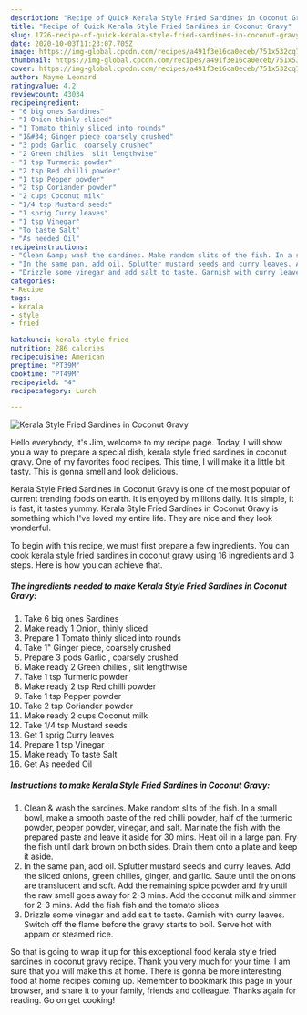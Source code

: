 ```yaml
---
description: "Recipe of Quick Kerala Style Fried Sardines in Coconut Gravy"
title: "Recipe of Quick Kerala Style Fried Sardines in Coconut Gravy"
slug: 1726-recipe-of-quick-kerala-style-fried-sardines-in-coconut-gravy
date: 2020-10-03T11:23:07.705Z
image: https://img-global.cpcdn.com/recipes/a491f3e16ca0eceb/751x532cq70/kerala-style-fried-sardines-in-coconut-gravy-recipe-main-photo.jpg
thumbnail: https://img-global.cpcdn.com/recipes/a491f3e16ca0eceb/751x532cq70/kerala-style-fried-sardines-in-coconut-gravy-recipe-main-photo.jpg
cover: https://img-global.cpcdn.com/recipes/a491f3e16ca0eceb/751x532cq70/kerala-style-fried-sardines-in-coconut-gravy-recipe-main-photo.jpg
author: Mayme Leonard
ratingvalue: 4.2
reviewcount: 43034
recipeingredient:
- "6 big ones Sardines"
- "1 Onion thinly sliced"
- "1 Tomato thinly sliced into rounds"
- "1&#34; Ginger piece coarsely crushed"
- "3 pods Garlic  coarsely crushed"
- "2 Green chilies  slit lengthwise"
- "1 tsp Turmeric powder"
- "2 tsp Red chilli powder"
- "1 tsp Pepper powder"
- "2 tsp Coriander powder"
- "2 cups Coconut milk"
- "1/4 tsp Mustard seeds"
- "1 sprig Curry leaves"
- "1 tsp Vinegar"
- "To taste Salt"
- "As needed Oil"
recipeinstructions:
- "Clean &amp; wash the sardines. Make random slits of the fish. In a small bowl, make a smooth paste of the red chilli powder, half of the turmeric powder, pepper powder, vinegar, and salt. Marinate the fish with the prepared paste and leave it aside for 30 mins. Heat oil in a large pan. Fry the fish until dark brown on both sides. Drain them onto a plate and keep it aside."
- "In the same pan, add oil. Splutter mustard seeds and curry leaves. Add the sliced onions, green chilies, ginger, and garlic. Saute until the onions are translucent and soft. Add the remaining spice powder and fry until the raw smell goes away for 2-3 mins. Add the coconut milk and simmer for 2-3 mins. Add the fish fish and the tomato slices."
- "Drizzle some vinegar and add salt to taste. Garnish with curry leaves. Switch off the flame before the gravy starts to boil. Serve hot with appam or steamed rice."
categories:
- Recipe
tags:
- kerala
- style
- fried

katakunci: kerala style fried 
nutrition: 286 calories
recipecuisine: American
preptime: "PT39M"
cooktime: "PT49M"
recipeyield: "4"
recipecategory: Lunch

---
```



![Kerala Style Fried Sardines in Coconut Gravy](https://img-global.cpcdn.com/recipes/a491f3e16ca0eceb/751x532cq70/kerala-style-fried-sardines-in-coconut-gravy-recipe-main-photo.jpg)

Hello everybody, it's Jim, welcome to my recipe page. Today, I will show you a way to prepare a special dish, kerala style fried sardines in coconut gravy. One of my favorites food recipes. This time, I will make it a little bit tasty. This is gonna smell and look delicious.



Kerala Style Fried Sardines in Coconut Gravy is one of the most popular of current trending foods on earth. It is enjoyed by millions daily. It is simple, it is fast, it tastes yummy. Kerala Style Fried Sardines in Coconut Gravy is something which I've loved my entire life. They are nice and they look wonderful.


To begin with this recipe, we must first prepare a few ingredients. You can cook kerala style fried sardines in coconut gravy using 16 ingredients and 3 steps. Here is how you can achieve that.

<!--inarticleads1-->

##### The ingredients needed to make Kerala Style Fried Sardines in Coconut Gravy:

1. Take 6 big ones Sardines
1. Make ready 1 Onion, thinly sliced
1. Prepare 1 Tomato thinly sliced into rounds
1. Take 1&#34; Ginger piece, coarsely crushed
1. Prepare 3 pods Garlic , coarsely crushed
1. Make ready 2 Green chilies , slit lengthwise
1. Take 1 tsp Turmeric powder
1. Make ready 2 tsp Red chilli powder
1. Take 1 tsp Pepper powder
1. Take 2 tsp Coriander powder
1. Make ready 2 cups Coconut milk
1. Take 1/4 tsp Mustard seeds
1. Get 1 sprig Curry leaves
1. Prepare 1 tsp Vinegar
1. Make ready To taste Salt
1. Get As needed Oil




<!--inarticleads2-->

##### Instructions to make Kerala Style Fried Sardines in Coconut Gravy:

1. Clean &amp; wash the sardines. Make random slits of the fish. In a small bowl, make a smooth paste of the red chilli powder, half of the turmeric powder, pepper powder, vinegar, and salt. Marinate the fish with the prepared paste and leave it aside for 30 mins. Heat oil in a large pan. Fry the fish until dark brown on both sides. Drain them onto a plate and keep it aside.
1. In the same pan, add oil. Splutter mustard seeds and curry leaves. Add the sliced onions, green chilies, ginger, and garlic. Saute until the onions are translucent and soft. Add the remaining spice powder and fry until the raw smell goes away for 2-3 mins. Add the coconut milk and simmer for 2-3 mins. Add the fish fish and the tomato slices.
1. Drizzle some vinegar and add salt to taste. Garnish with curry leaves. Switch off the flame before the gravy starts to boil. Serve hot with appam or steamed rice.




So that is going to wrap it up for this exceptional food kerala style fried sardines in coconut gravy recipe. Thank you very much for your time. I am sure that you will make this at home. There is gonna be more interesting food at home recipes coming up. Remember to bookmark this page in your browser, and share it to your family, friends and colleague. Thanks again for reading. Go on get cooking!

